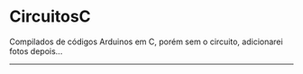 # CircuitosC
Compilados de códigos Arduinos em C, porém sem o circuito, adicionarei fotos depois...
<hr>
